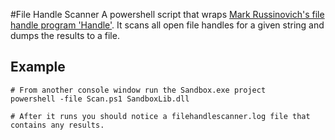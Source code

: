 ﻿#File Handle Scanner
A powershell script that wraps [Mark Russinovich's file handle program 'Handle'](https://docs.microsoft.com/en-us/sysinternals/downloads/handle). It scans all open file handles for a given string and dumps the results to a file.

## Example
```
# From another console window run the Sandbox.exe project
powershell -file Scan.ps1 SandboxLib.dll

# After it runs you should notice a filehandlescanner.log file that contains any results.
```
